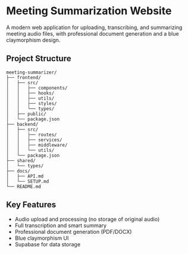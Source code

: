 # Meeting Summarization Website

A modern web application for uploading, transcribing, and summarizing meeting audio files, with professional document generation and a blue claymorphism design.

## Project Structure

```
meeting-summarizer/
├── frontend/
│   ├── src/
│   │   ├── components/
│   │   ├── hooks/
│   │   ├── utils/
│   │   ├── styles/
│   │   └── types/
│   ├── public/
│   └── package.json
├── backend/
│   ├── src/
│   │   ├── routes/
│   │   ├── services/
│   │   ├── middleware/
│   │   └── utils/
│   └── package.json
├── shared/
│   └── types/
├── docs/
│   ├── API.md
│   └── SETUP.md
└── README.md
```

## Key Features
- Audio upload and processing (no storage of original audio)
- Full transcription and smart summary
- Professional document generation (PDF/DOCX)
- Blue claymorphism UI
- Supabase for data storage
